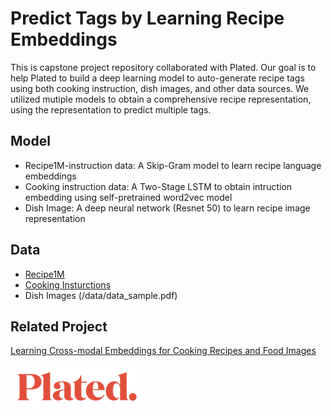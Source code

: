 # Predict Tags by Learning Recipe Embeddings  

This is capstone project repository collaborated with Plated. Our goal is to help Plated to build a deep learning model to auto-generate recipe tags using both cooking instruction, dish images, and other data sources. We utilized mutiple models to obtain a comprehensive recipe representation, using the representation to predict multiple tags. 

## Model
* Recipe1M-instruction data: A Skip-Gram model to learn recipe language embeddings 
* Cooking instruction data: A Two-Stage LSTM to obtain intruction embedding using self-pretrained word2vec model
* Dish Image: A deep neural network (Resnet 50) to learn recipe image representation

## Data
* [Recipe1M](http://im2recipe.csail.mit.edu/dataset/download/)
* [Cooking Insturctions](/data/data_sample.pdf)
* Dish Images (/data/data_sample.pdf)

## Related Project 
[Learning Cross-modal Embeddings for Cooking Recipes and Food Images](http://pic2recipe.csail.mit.edu)

![Logo](pics/logo_image.png) 
